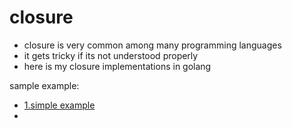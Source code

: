 # closure
- closure is very common among many programming languages 
- it gets tricky if its not understood properly
- here is my closure implementations in golang

sample example:
- [1.simple example](./example-1/main.go)
- 